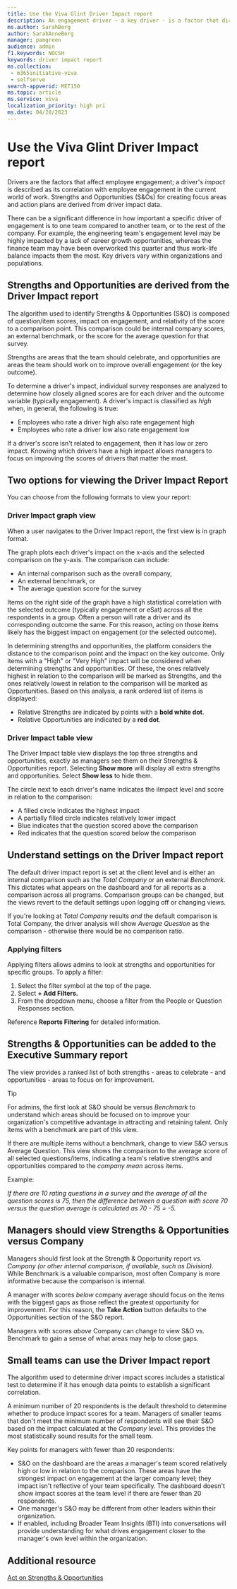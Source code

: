 ```yaml
---
title: Use the Viva Glint Driver Impact report
description: An engagement driver – a key driver - is a factor that directly correlate to an organization's employees' happiness at work. 
ms.author: SarahBerg
author: SarahAnneBerg
manager: pamgreen
audience: admin
f1.keywords: NOCSH
keywords: driver impact report
ms.collection: 
 - m365initiative-viva
 - selfserve
search-appverid: MET150
ms.topic: article
ms.service: viva
localization_priority: high pri
ms.date: 04/28/2023
---
```



# Use the Viva Glint Driver Impact report

Drivers are the factors that affect employee engagement; a driver's *impact* is described as its correlation with employee engagement in the current world of work. Strengths and Opportunities (S&Os) for creating focus areas and action plans are derived from driver impact data.

There can be a significant difference in how important a specific driver of engagement is to one team compared to another team, or to the rest of the company. For example, the engineering team's engagement level may be highly impacted by a lack of career growth opportunities, whereas the finance team may have been overworked this quarter and thus work-life balance impacts them the most. Key drivers vary within organizations and populations.

## Strengths and Opportunities are derived from the Driver Impact report

The algorithm used to identify Strengths & Opportunities (S&O) is composed of question/item scores, impact on engagement, and relativity of the score to a comparison point. This comparison could be internal company scores, an external benchmark, or the score for the average question for that survey.

Strengths are areas that the team should celebrate, and opportunities are areas the team should work on to improve overall engagement (or the key outcome).

To determine a driver's impact, individual survey responses are analyzed to determine how closely aligned scores are for each driver and the outcome variable (typically engagement). A driver's impact is classified as *high* when, in general, the following is true:

- Employees who rate a driver high also rate engagement high
- Employees who rate a driver low also rate engagement low

If a driver's score isn't related to engagement, then it has low or zero impact. Knowing which drivers have a high impact allows managers to focus on improving the scores of drivers that matter the most.

## Two options for viewing the Driver Impact Report

You can choose from the following formats to view your report:

### Driver Impact graph view

When a user navigates to the Driver Impact report, the first view is in graph format.

The graph plots each driver's impact on the x-axis and the selected comparison on the y-axis. The comparison can include:

- An internal comparison such as the overall company,
- An external benchmark, or
- The average question score for the survey

Items on the right side of the graph have a high statistical correlation with the selected outcome (typically engagement or eSat) across all the respondents in a group. Often a person will rate a driver and its corresponding outcome the same. For this reason, acting on those items likely has the biggest impact on engagement (or the selected outcome).

In determining strengths and opportunities, the platform considers the distance to the comparison point and the impact on the key outcome. Only items with a "High" or "Very High" impact will be considered when determining strengths and opportunities. Of these, the ones relatively highest in relation to the comparison will be marked as Strengths, and the ones relatively lowest in relation to the comparison will be marked as Opportunities. Based on this analysis, a rank ordered list of items is displayed:

- Relative Strengths are indicated by points with a **bold white dot**.
- Relative Opportunities are indicated by a **red dot**.

### Driver Impact table view

The Driver Impact table view displays the top three strengths and opportunities, exactly as managers see them on their Strengths & Opportunities report. Selecting  **Show more**  will display all extra strengths and opportunities. Select **Show less** to hide them.

The circle next to each driver's name indicates the iImpact level and score in relation to the comparison:

- A filled circle indicates the highest impact
- A partially filled circle indicates relatively lower impact
- Blue indicates that the question scored above the comparison
- Red indicates that the question scored below the comparison

## Understand settings on the Driver Impact report

The default driver impact report is set at the client level and is either an internal comparison such as the *Total Company* or an external *Benchmark*. This dictates what appears on the dashboard and for all reports as a comparison across all programs. Comparison groups can be changed, but the views revert to the default settings upon logging off or changing views.

If you're looking at *Total Company* results *and* the default comparison is Total Company, the driver analysis will show *Average Question* as the comparison - otherwise there would be no comparison ratio.

### Applying filters

Applying filters allows admins to look at strengths and opportunities for specific groups. To apply a filter:

1. Select the filter symbol at the top of the page.
2. Select  **+ Add Filters.**
3. From the dropdown menu, choose a filter from the People or Question Responses section.

Reference **Reports Filtering** for detailed information.

## Strengths & Opportunities can be added to the Executive Summary report

The view provides a ranked list of both strengths - areas to celebrate - and opportunities - areas to focus on for improvement.

>[!TIP]
> For admins, the first look at S&O should be versus *Benchmark* to understand which areas should be focused on to improve your organization's competitive advantage in attracting and retaining talent. Only items with a benchmark are part of this view.
>
>If there are multiple items without a benchmark, change to view S&O versus Average Question. This view shows the comparison to the average score of all selected questions/items, indicating a team's relative strengths and opportunities compared to the *company mean* across items.
>
>Example:
>
>*If there are 10 rating questions in a survey and the average of all the question scores is 75, then the difference between a question with score 70 versus the question average is calculated as 70 - 75 = -5.*

## Managers should view Strengths & Opportunities versus Company

Managers should first look at the Strength & Opportunity report *vs. Company (or other internal comparison, if available, such as Division)*. While Benchmark is a valuable comparison, most often Company is more informative because the comparison is internal.

A manager with scores *below* company average should focus on the items with the biggest gaps as those reflect the greatest opportunity for improvement. For this reason, the **Take Action** button defaults to the Opportunities section of the S&O report.

Managers with scores *above* Company can change to view S&O vs. Benchmark to gain a sense of what areas may help to close gaps.

## Small teams can use the Driver Impact report

The algorithm used to determine driver impact scores includes a statistical test to determine if it has enough data points to establish a significant correlation. 

A minimum number of 20 respondents is the default threshold to determine whether to produce impact scores for a team. Managers of smaller teams that don't meet the minimum number of respondents will see their S&O based on the impact calculated at the *Company level*. This provides the most statistically sound results for the small team.

Key points for managers with fewer than 20 respondents:

- S&O on the dashboard are the areas a manager's team scored relatively high or low in relation to the comparison. These areas have the strongest impact on engagement at the larger company level; they impact isn't reflective of your team specifically. The dashboard doesn't show impact scores at the team level if there are fewer than 20 respondents.
- One manager's S&O may be different from other leaders within their organization.
- If enabled, including Broader Team Insights (BTI) into conversations will provide understanding for what drives engagement closer to the manager's own level within the organization.

## Additional resource

[Act on Strengths & Opportunities](https://microsoft.sharepoint.com/:w:/t/PSTeam/ERjpde3XLkJKuUf7G61c0CsB9bZSFxv0fI99*mslsZFi0g?e=KLHOsg)
